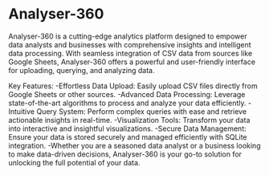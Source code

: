 # Analyser-360
Analyser-360 is a cutting-edge analytics platform designed to empower data analysts and businesses with comprehensive insights and intelligent data processing.
With seamless integration of CSV data from sources like Google Sheets, Analyser-360 offers a powerful and user-friendly interface for uploading, querying, and analyzing data.

Key Features:
-Effortless Data Upload: Easily upload CSV files directly from Google Sheets or other sources.
-Advanced Data Processing: Leverage state-of-the-art algorithms to process and analyze your data efficiently.
-Intuitive Query System: Perform complex queries with ease and retrieve actionable insights in real-time.
-Visualization Tools: Transform your data into interactive and insightful visualizations.
-Secure Data Management: Ensure your data is stored securely and managed efficiently with SQLite integration.
-Whether you are a seasoned data analyst or a business looking to make data-driven decisions, Analyser-360 is your go-to solution for unlocking the full potential of your data.
